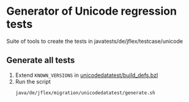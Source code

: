 <!--
  Copyright 2023, Gerwin Klein, Régis Décamps, Steve Rowe
  SPDX-License-Identifier: CC-BY-SA-4.0
-->

# Generator of Unicode regression tests

Suite of tools to create the tests in javatests/de/jflex/testcase/unicode

## Generate all tests

1. Extend `KNOWN_VERSIONS` in [unicodedatatest/build_defs.bzl](unicodedatatest/build_defs.bzl)
2. Run the script    
   ```shell script
   java/de/jflex/migration/unicodedatatest/generate.sh
   ```
